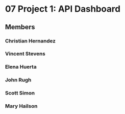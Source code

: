 # 07 Project 1: API Dashboard

## Members
### Christian Hernandez
### Vincent Stevens
### Elena Huerta
### John Rugh
### Scott Simon
### Mary Hailson

